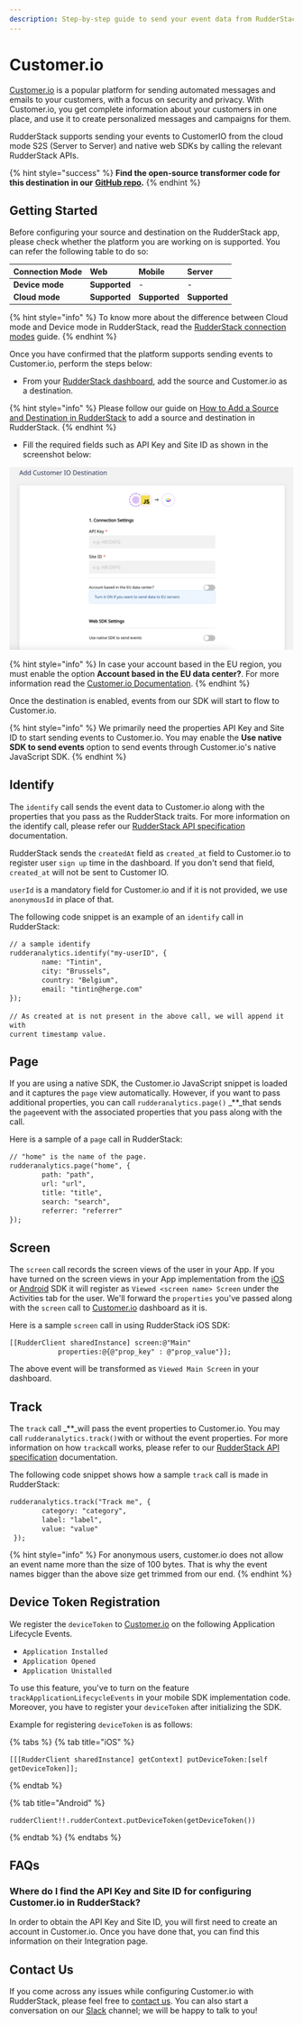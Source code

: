 ```yaml
---
description: Step-by-step guide to send your event data from RudderStack to Customer.io
---
```


# Customer.io

[Customer.io](https://customer.io/) is a popular platform for sending automated messages and emails to your customers, with a focus on security and privacy. With Customer.io, you get complete information about your customers in one place, and use it to create personalized messages and campaigns for them.

RudderStack supports sending your events to CustomerIO from the cloud mode S2S \(Server to Server\) and native web SDKs by calling the relevant RudderStack APIs.

{% hint style="success" %}
**Find the open-source transformer code for this destination in our** [**GitHub repo**](https://github.com/rudderlabs/rudder-transformer/tree/master/v0/destinations/customerio)**.**
{% endhint %}

## Getting Started

Before configuring your source and destination on the RudderStack app, please check whether the platform you are working on is supported. You can refer the following table to do so:

| **Connection Mode** | **Web** | **Mobile** | **Server** |
| :--- | :--- | :--- | :--- |
| **Device mode** | **Supported** | - | - |
| **Cloud mode** | **Supported** | **Supported** | **Supported** |

{% hint style="info" %}
To know more about the difference between Cloud mode and Device mode in RudderStack, read the [RudderStack connection modes](https://docs.rudderstack.com/get-started/rudderstack-connection-modes) guide.
{% endhint %}

Once you have confirmed that the platform supports sending events to Customer.io, perform the steps below:

* From your [RudderStack dashboard](https://app.rudderlabs.com/), add the source and Customer.io as a destination.

{% hint style="info" %}
Please follow our guide on [How to Add a Source and Destination in RudderStack](https://docs.rudderstack.com/how-to-guides/adding-source-and-destination-rudderstack) to add a source and destination in RudderStack.
{% endhint %}

* Fill the required fields such as API Key and Site ID as shown in the screenshot below:

![Customer.io Connection Settings](../.gitbook/assets/photo-17-03-2021.png)

{% hint style="info" %}
In case your account based in the EU region, you must enable the option **Account based in the EU data center?**. For more information read the [Customer.io Documentation](https://customer.io/docs/api/?region=eu#section/Overview).
{% endhint %}

Once the destination is enabled, events from our SDK will start to flow to Customer.io.

{% hint style="info" %}
We primarily need the properties API Key and Site ID to start sending events to Customer.io. You may enable the **Use native SDK to send events** option to send events through Customer.io's native JavaScript SDK.
{% endhint %}

## Identify

The `identify` call sends the event data to Customer.io along with the properties that you pass as the RudderStack traits. For more information on the identify call, please refer our [RudderStack API specification](https://docs.rudderstack.com/getting-started/rudderstack-api-spec) documentation.

RudderStack sends the `createdAt` field as `created_at` field to Customer.io to register user `sign up` time in the dashboard. If you don't send that field, `created_at` will not be sent to Customer IO.

`userId` is a mandatory field for Customer.io and if it is not provided, we use `anonymousId` in place of that.

The following code snippet is an example of an `identify` call in RudderStack:

```text
// a sample identify
rudderanalytics.identify("my-userID", {
        name: "Tintin",
        city: "Brussels",
        country: "Belgium",
        email: "tintin@herge.com"
});

// As created at is not present in the above call, we will append it with
current timestamp value.
```

## Page

If you are using a native SDK, the Customer.io JavaScript snippet is loaded and it captures the `page` view automatically. However, if you want to pass additional properties, you can call `rudderanalytics.page()` _\*\*_that sends the `page`event with the associated properties that you pass along with the call.

Here is a sample of a `page` call in RudderStack:

```text
// "home" is the name of the page.
rudderanalytics.page("home", {
        path: "path",
        url: "url",
        title: "title",
        search: "search",
        referrer: "referrer"
});
```

## Screen

The `screen` call records the screen views of the user in your App. If you have turned on the screen views in your App implementation from the [iOS](https://docs.rudderstack.com/rudderstack-sdk-integration-guides/rudderstack-ios-sdk) or [Android](https://docs.rudderstack.com/rudderstack-sdk-integration-guides/rudderstack-android-sdk) SDK it will register as `Viewed <screen name> Screen` under the Activities tab for the user. We'll forward the `properties` you've passed along with the `screen` call to [Customer.io](https://customer.io) dashboard as it is.

Here is a sample `screen` call in using RudderStack iOS SDK:

```text
[[RudderClient sharedInstance] screen:@"Main"
            properties:@{@"prop_key" : @"prop_value"}];
```

The above event will be transformed as `Viewed Main Screen` in your dashboard.

## Track

The `track` call _\*\*_will pass the event properties to Customer.io. You may call `rudderanalytics.track()`with or without the event properties. For more information on how `track`call works, please refer to our [RudderStack API specification](https://docs.rudderstack.com/getting-started/rudderstack-api-spec) documentation.

The following code snippet shows how a sample `track` call is made in RudderStack:

```text
rudderanalytics.track("Track me", {
        category: "category",
        label: "label",
        value: "value"
 });
```

{% hint style="info" %}
For anonymous users, customer.io does not allow an event name more than the size of 100 bytes. That is why the event names bigger than the above size get trimmed from our end.
{% endhint %}


## Device Token Registration

We register the `deviceToken` to [Customer.io](https://customer.io) on the following Application Lifecycle Events.

* `Application Installed`
* `Application Opened`
* `Application Unistalled`

To use this feature, you've to turn on the feature `trackApplicationLifecycleEvents` in your mobile SDK implementation code. Moreover, you have to register your `deviceToken` after initializing the SDK.

Example for registering `deviceToken` is as follows:

{% tabs %}
{% tab title="iOS" %}
```text
[[[RudderClient sharedInstance] getContext] putDeviceToken:[self getDeviceToken]];
```
{% endtab %}

{% tab title="Android" %}
```text
rudderClient!!.rudderContext.putDeviceToken(getDeviceToken())
```
{% endtab %}
{% endtabs %}

## FAQs

### Where do I find the **API Key** and **Site ID** for configuring Customer.io in RudderStack?

In order to obtain the API Key and Site ID, you will first need to create an account in Customer.io. Once you have done that, you can find this information on their Integration page.

## Contact Us

If you come across any issues while configuring Customer.io with RudderStack, please feel free to [contact us](mailto:%20docs@rudderstack.com). You can also start a conversation on our [Slack](https://resources.rudderstack.com/join-rudderstack-slack) channel; we will be happy to talk to you!

